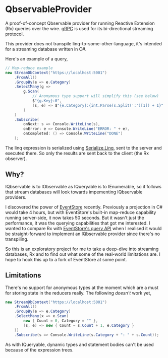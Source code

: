 # QbservableProvider
A proof-of-concept Qbservable provider for running Reactive Extension (Rx) queries over the wire. [gRPC](https://grpc.io) is used for its bi-directional streaming protocol.

This provider does not transpile linq-to-some-other-language, it's intended for a streaming database written in C#.

Here's an example of a query,

```c#
// Map-reduce example
new StreamDbContext("https://localhost:5001")
    .FromAll()
    .GroupBy(e => e.Category)
    .SelectMany(g =>
        g.Scan(
            // Anonymous type support will simplify this (see below)
            $"{g.Key}:0",
            (s, e) => $"{e.Category}:{int.Parse(s.Split(':')[1]) + 1}"
        )
    )
    .Subscribe(
        onNext: s => Console.WriteLine(s),
        onError: e => Console.WriteLine("ERROR: " + e),
        onCompleted: () => Console.WriteLine("DONE")
    );
```

The linq expression is serialized using [Serialize.Linq](https://github.com/esskar/Serialize.Linq), sent to the server and executed there.  So only the results are sent back to the client (the Rx observer).

## Why?
IQbservable is to IObservable as IQueryable is to IEnumerable, so it follows that stream databases will look towards impementing IQbservable providers.

I discovered the power of [EventStore](https://github.com/EventStore/EventStore) recently.  Previously a projection in C# would take 4 hours, but with EventStore's built-in map-reduce capability running server-side, it now takes 50 seconds.  But it wasn't just the performance, it was the querying capabilities that got me interested.  I wanted to compare Rx with [EventStore's query API](https://eventstore.org/docs/projections/user-defined-projections/index.html) when I realised it would be straight-forward to implement an IQbservable provider since there's no transpiling.

So this is an exploratory project for me to take a deep-dive into streaming databases, Rx and to find out what some of the real-world limitations are.  I hope to hook this up to a fork of EventStore at some point.

## Limitations
There's no support for anonymous types at the moment which are a must for storing state in the reducers really. The following _doesn't_ work yet,

```c#
new StreamDbContext("https://localhost:5001")
    .FromAll()
    .GroupBy(e => e.Category)
    .SelectMany(x => x.Scan(
        new { Count = 0, Category = "" },
        (s, e) => new { Count = s.Count + 1, e.Category }
    ))
    .Subscribe(s => Console.WriteLine(s.Category + ": " + s.Count));
```

As with IQueryable, dynamic types and statement bodies can't be used because of the expression trees.
